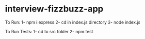 # interview-fizzbuzz-app

To Run: 
1- npm i express 
2- cd in index.js directory
3- node index.js

To Run Tests:
1- cd to src folder
2- npm test
